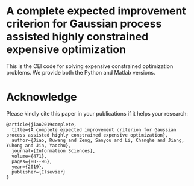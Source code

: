 # A complete expected improvement criterion for Gaussian process assisted highly constrained expensive optimization
This is the CEI code for solving expensive constrained optimization problems. We provide both the Python and Matlab versions.

# Acknowledge
Please kindly cite this paper in your publications if it helps your research:
```
@article{jiao2019complete,
  title={A complete expected improvement criterion for Gaussian process assisted highly constrained expensive optimization},
  author={Jiao, Ruwang and Zeng, Sanyou and Li, Changhe and Jiang, Yuhong and Jin, Yaochu},
  journal={Information Sciences},
  volume={471},
  pages={80--96},
  year={2019},
  publisher={Elsevier}
}
```
